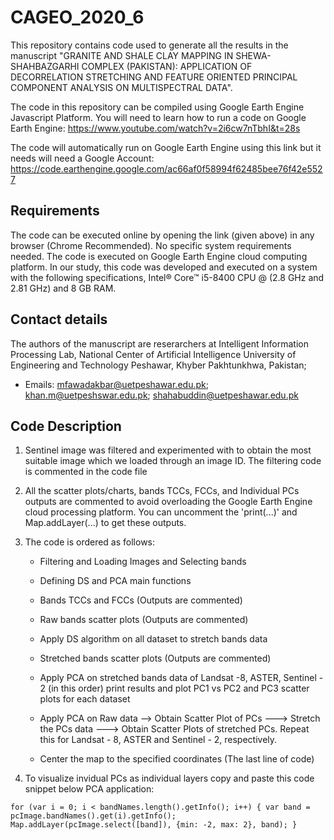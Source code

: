 
# CAGEO_2020_6 
This repository contains code used to generate all the results in the manuscript "GRANITE AND SHALE CLAY MAPPING IN SHEWA-SHAHBAZGARHI COMPLEX (PAKISTAN): APPLICATION OF DECORRELATION STRETCHING AND FEATURE ORIENTED PRINCIPAL COMPONENT ANALYSIS ON MULTISPECTRAL DATA".

The code in this repository can be compiled using Google Earth Engine Javascript Platform. You will need to learn how to run a code on Google Earth Engine: https://www.youtube.com/watch?v=2i6cw7nTbhI&t=28s
 
The code will automatically run on Google Earth Engine using this link but it needs will need a Google Account: https://code.earthengine.google.com/ac66af0f58994f62485bee76f42e5527



## Requirements
The code can be executed online by opening the link (given above) in any browser (Chrome Recommended). No specific system requirements needed. The code is executed on Google Earth Engine cloud computing platform. In our study, this code was developed and executed on a system with the following specifications, Intel® Core™ i5-8400 CPU @ (2.8 GHz and 2.81 GHz) and 8 GB RAM.

## Contact details
The authors of the manuscript are reserarchers at Intelligent Information Processing Lab, National Center of Artificial Intelligence University of Engineering and Technology Peshawar, Khyber Pakhtunkhwa, Pakistan;
* Emails:  mfawadakbar@uetpeshawar.edu.pk; khan.m@uetpeshswar.edu.pk; shahabuddin@uetpeshawar.edu.pk

## Code Description
1. Sentinel image was filtered and experimented with to obtain the most suitable image which we loaded through an image ID. The filtering code is commented in the code file

2. All the scatter plots/charts, bands TCCs, FCCs, and Individual PCs outputs are commented to avoid overloading the Google Earth Engine cloud processing platform. You can uncomment the 'print(...)' and Map.addLayer(...) to get these outputs.

3. The code is ordered as follows:
  
   - Filtering and Loading Images and Selecting bands
  
   - Defining DS and PCA main functions
  
   - Bands TCCs and FCCs (Outputs are commented)
  
   - Raw bands scatter plots (Outputs are commented)
  
   - Apply DS algorithm on all dataset to stretch bands data
  
   - Stretched bands scatter plots (Outputs are commented)
  
   - Apply PCA on stretched bands data of Landsat -8, ASTER, Sentinel - 2 (in this order) print results and plot PC1 vs PC2 and PC3 scatter plots for each dataset
  
   - Apply PCA on Raw data --> Obtain Scatter Plot of PCs ---> Stretch the PCs data ---> Obtain Scatter Plots of stretched PCs.
            Repeat this for Landsat - 8, ASTER and Sentinel - 2, respectively.
  
   - Center the map to the specified coordinates (The last line of code)

4. To visualize invidual PCs as individual layers copy and paste this code snippet below PCA application:

`
for (var i = 0; i < bandNames.length().getInfo(); i++) {
  var band = pcImage.bandNames().get(i).getInfo();
  Map.addLayer(pcImage.select([band]), {min: -2, max: 2}, band);
}
`
